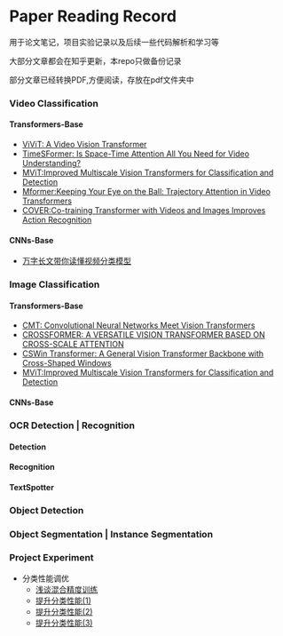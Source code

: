 # Paper Reading Record 

用于论文笔记，项目实验记录以及后续一些代码解析和学习等

大部分文章都会在知乎更新，本repo只做备份记录

部分文章已经转换PDF,方便阅读，存放在pdf文件夹中


### Video Classification
#### Transformers-Base
- [ViViT: A Video Vision Transformer](Video/Transformers/ViViT.md)
- [TimeSFormer: Is Space-Time Attention All You Need for Video Understanding?](Video/Transformers/TimeSFormer.MD)
- [MViT:Improved Multiscale Vision Transformers for Classification and Detection](Video/Transformers/MViT.MD)
- [Mformer:Keeping Your Eye on the Ball: Trajectory Attention in Video Transformers](Video/Transformers/Mformer.MD)
- [COVER:Co-training Transformer with Videos and Images Improves Action Recognition](Video/Transformers/CoVeR.MD)

#### CNNs-Base
- [万字长文带你读懂视频分类模型](Video/CNNs/Cnns-base-video-classification.md)

### Image Classification

#### Transformers-Base
- [CMT: Convolutional Neural Networks Meet Vision Transformers](Image/Transformer/cmt.md)
- [CROSSFORMER: A VERSATILE VISION TRANSFORMER BASED ON CROSS-SCALE ATTENTION](Image/Transformer/crossformers.md)
- [CSWin Transformer: A General Vision Transformer Backbone with Cross-Shaped Windows](Image/Transformer/cswin.md)
- [MViT:Improved Multiscale Vision Transformers for Classification and Detection](Video/MViT.MD)

#### CNNs-Base


### OCR Detection | Recognition
#### Detection
#### Recognition
#### TextSpotter

### Object Detection 
### Object Segmentation | Instance Segmentation

### Project Experiment
- 分类性能调优
    - [浅谈混合精度训练](Project/分类性能调优/浅谈混合精度训练imagenet.md)
    - [提升分类性能(1)](Project/分类性能调优/如何让你的分类性能提升之LARS.MD)
    - [提升分类性能(2)](Project/分类性能调优/提升分类性能之bag_of_tricks.MD)
    - [提升分类性能(3)](Project/分类性能调优/提升分类性能之优化调参.MD)
    
